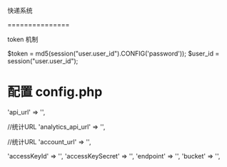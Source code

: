 快递系统

===============

token 机制

$token = md5(session("user.user_id").CONFIG('password'));
$user_id = session("user.user_id");


# 配置 config.php


'api_url' => '',

//统计URL
'analytics_api_url' => '',

//统计URL
'account_url' => '',


'accessKeyId'     => '',
'accessKeySecret' => '',
'endpoint'        => '',
'bucket'          => '',

